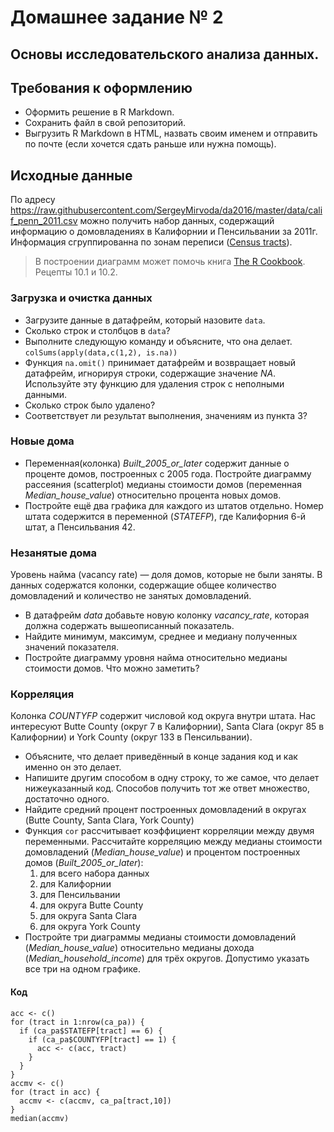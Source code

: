 # Домашнее задание № 2
## Основы исследовательского анализа данных.
## Требования к оформлению
* Оформить решение в R Markdown. 
* Сохранить файл в свой репозиторий.
* Выгрузить R Markdown в HTML, назвать своим именем и отправить по почте (если хочется сдать раньше или нужна помощь).

## Исходные данные

По адресу https://raw.githubusercontent.com/SergeyMirvoda/da2016/master/data/calif_penn_2011.csv можно получить набор данных, 
содержащий информацию о домовладениях в Калифорнии и Пенсильвании за 2011г. Информация сгруппированна по зонам переписи ([Census tracts](https://en.wikipedia.org/wiki/Census_tract)).

>В построении диаграмм может помочь книга [The R Cookbook](http://shop.oreilly.com/product/9780596809164.do). Рецепты 10.1 и 10.2.
### Загрузка и очистка данных
- Загрузите данные в датафрейм, который назовите ``data``.
- Сколько строк и столбцов в ``data``?
- Выполните следующую команду и объясните, что она делает.
```colSums(apply(data,c(1,2), is.na))```
- Функция ``na.omit()`` принимает датафрейм и возвращает новый датафрейм, игнорируя строки, содержащие
значение _NA_. Используйте эту функцию для удаления строк с неполными данными.
- Сколько строк было удалено?
- Соответствует ли результат выполнения, значениям из пункта 3?

### Новые дома
* Переменная(колонка) _Built_2005_or_later_ содержит данные о проценте домов, построенных с 2005 года. Постройте диаграмму рассеяния (scatterplot)
медианы стоимости домов (переменная _Median_house_value_) относительно процента новых домов.
* Постройте ещё два графика для каждого из штатов отдельно. Номер штата содержится в переменной (_STATEFP_), где Калифорния 6-й штат, а Пенсильвания 42.

### Незанятые дома
Уровень найма (vacancy rate) — доля домов, которые не были заняты. В данных содержатся колонки,
содержащие общее количество домовладений и количество не занятых домовладений. 
* В датафрейм _data_ добавьте новую колонку _vacancy_rate_, которая должна содержать вышеописанный показатель.
* Найдите минимум, максимум, среднее и медиану полученных значений показателя. 
* Постройте диаграмму уровня найма относительно медианы стоимости домов. Что можно заметить?

### Корреляция
Колонка _COUNTYFP_ содержит числовой код округа внутри штата. Нас интересуют Butte County (округ 7 в Калифорнии), Santa Clara (округ 85 в Калифорнии) 
и York County (округ 133 в Пенсильвании).
* Объясните, что делает приведённый в конце задания код и как именно он это делает.
* Напишите другим способом в одну строку, то же самое, что делает нижеуказанный код. Способов получить тот же ответ множество, достаточно одного.
* Найдите средний процент построенных домовладений в округах (Butte County, Santa Clara, York County)
* Функция ``cor`` рассчитывает коэффициент корреляции между двумя переменными. Рассчитайте корреляцию между
медианы стоимости домовладений (_Median_house_value_) и процентом построенных домов (_Built_2005_or_later_):
  1. для всего набора данных
  2. для Калифорнии
  3. для Пенсильвании
  4. для округа Butte County
  5. для округа Santa Clara
  6. для округа York County
* Постройте три диаграммы медианы стоимости домовладений (_Median_house_value_) относительно медианы дохода (_Median_household_income_) 
для трёх округов. Допустимо указать все три на одном графике.

#### Код
```
acc <- c()
for (tract in 1:nrow(ca_pa)) {
  if (ca_pa$STATEFP[tract] == 6) {
    if (ca_pa$COUNTYFP[tract] == 1) {
      acc <- c(acc, tract)
    }
  }
}
accmv <- c()
for (tract in acc) {
  accmv <- c(accmv, ca_pa[tract,10])
}
median(accmv)
```

